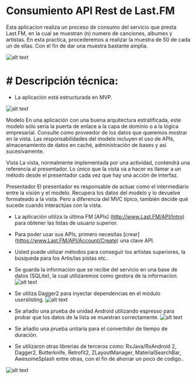# Consumiento API Rest de Last.FM

Esta aplicacion realiza un proceso de consumo del servicio que presta Last.FM, en la cual se muestran (n) numero de canciones, albumes y artistas. En esta practica, procederemos a realizar la muestra de 50 de cada un de ellas. Con el fin de dar una muestra bastante amplia. 

![alt text](https://media.giphy.com/media/1P0068VUp8jsmQVtrv/giphy.gif)

# # Descripción técnica:
* La aplicación está estructurada en MVP.

![alt text](https://cdn-images-1.medium.com/max/1600/1*p2JvbgEir0BusDiiVHMvIA.png)

Modelo
En una aplicación con una buena arquitectura estratificada, este modelo sólo sería la puerta de enlace a la capa de dominio o a la lógica empresarial. Consulte como proveedor de los datos que queremos mostrar en la vista. Las responsabilidades del modelo incluyen el uso de APIs, almacenamiento de datos en caché, administración de bases y así sucesivamente.

Vista
La vista, normalmente implementada por una actividad, contendrá una referencia al presentador. Lo único que la vista va a hacer es llamar a un método desde el presentador cada vez que hay una acción de interfaz.

Presentador
El presentador es responsable de actuar como el intermediario entre la visión y el modelo. Recupera los datos del modelo y lo devuelve formateado a la vista. Pero a diferencia del MVC típico, también decide qué sucede cuando interactúas con la vista.


* La aplicación utiliza la última FM [APIs] (http://www.Last.FM/API/Intro) para obtener las listas de usuario superior.
* Para poder usar sus APIs, primero necesitas [crear] (https://www.Last.FM/API/Account/Create) una clave API.
* Usted puede utilizar métodos para conseguir los artistas superiores, la búsqueda para los Artis/las pistas etc..

* Se guarda la informacion que se recibe del servicio en una base de datos (SQLite), la cual utilizaremos como gestora de la informacion. 
![alt text](https://upload.wikimedia.org/wikipedia/commons/thumb/3/38/SQLite370.svg/1200px-SQLite370.svg.png)


* Se utiliza Dagger2 para inyectar dependencias en el módulo userslisting. 
![alt text](https://cdn-images-1.medium.com/max/1800/1*E1kr8neHIWIVivFffKS_2A.png)

* Se añadio una prueba de unidad Android utilizando espresso para probar que los datos de la lista se muestran correctamente.
![alt text](https://upload.wikimedia.org/wikipedia/commons/thumb/8/88/EspressoImg.png/220px-EspressoImg.png)

* Se añadio una prueba unitaria para el convertidor de tiempo de duración.

* Se utilizaron otras librerias de terceros como: RxJava/RxAndroid 2, Dagger2, Butterknife, Retrofit2, ZLayoutManager, MaterialSearchBar, AwesomeSplash entre otras, con el fin de ahorrar un poco de codigo..

![alt text](https://cdn.dribbble.com/users/563824/screenshots/4329283/untitled-4.gif)


